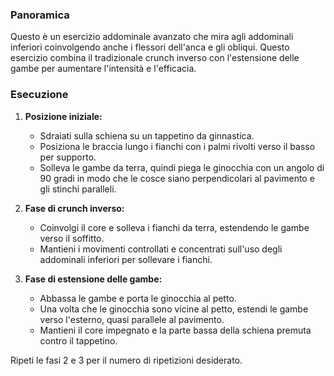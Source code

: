 ### Panoramica
Questo è un esercizio addominale avanzato che mira agli addominali inferiori coinvolgendo anche i flessori dell'anca e gli obliqui. Questo esercizio combina il tradizionale crunch inverso con l'estensione delle gambe per aumentare l'intensità e l'efficacia.

### Esecuzione
1. **Posizione iniziale:**
   - Sdraiati sulla schiena su un tappetino da ginnastica.
   - Posiziona le braccia lungo i fianchi con i palmi rivolti verso il basso per supporto.
   - Solleva le gambe da terra, quindi piega le ginocchia con un angolo di 90 gradi in modo che le cosce siano perpendicolari al pavimento e gli stinchi paralleli.

2. **Fase di crunch inverso:**
   - Coinvolgi il core e solleva i fianchi da terra, estendendo le gambe verso il soffitto.
   - Mantieni i movimenti controllati e concentrati sull'uso degli addominali inferiori per sollevare i fianchi.

3. **Fase di estensione delle gambe:**
   - Abbassa le gambe e porta le ginocchia al petto.
   - Una volta che le ginocchia sono vicine al petto, estendi le gambe verso l'esterno, quasi parallele al pavimento.
   - Mantieni il core impegnato e la parte bassa della schiena premuta contro il tappetino.

Ripeti le fasi 2 e 3 per il numero di ripetizioni desiderato.